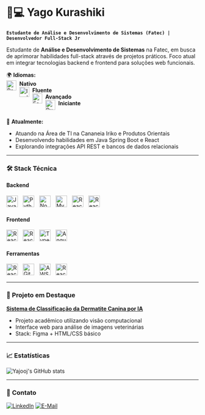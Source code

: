 # 👨💻 Yago Kurashiki

**`Estudante de Análise e Desenvolvimento de Sistemas (Fatec) | Desenvolvedor Full-Stack Jr`**  

 Estudante de **Análise e Desenvolvimento de Sistemas** na Fatec, em busca de aprimorar habilidades full-stack através de projetos práticos. Foco atual em integrar tecnologias backend e frontend para soluções web funcionais.

🌍 **Idiomas:**  
<img align="left" alt="Português" width="26px" style="padding-right:5px" src="https://flagcdn.com/w20/br.png"/> **Nativo**  
<img align="left" alt="Inglês" width="26px" style="padding-right:5px" src="https://flagcdn.com/w20/gb.png"/> **Fluente**  
<img align="left" alt="Espanhol" width="26px" style="padding-right:5px" src="https://flagcdn.com/w20/es.png"/> **Avançado**  
<img align="left" alt="Russo" width="26px" style="padding-right:5px" src="https://flagcdn.com/w20/ru.png"/> **Iniciante**  
<br/>

🔭 **Atualmente:**  
- Atuando na Área de TI na Cananeia Iriko e Produtos Orientais  
- Desenvolvendo habilidades em Java Spring Boot e React  
- Explorando integrações API REST e bancos de dados relacionais  

---

### 🛠️ Stack Técnica

#### **Backend**
<img align="left" alt="Java" width="30px" style="padding-right:10px;" src="https://cdn.jsdelivr.net/gh/devicons/devicon/icons/java/java-original.svg"/>
<img align="left" alt="Python" width="30px" style="padding-right:10px;" src="https://cdn.jsdelivr.net/gh/devicons/devicon/icons/python/python-original.svg"/>
<img align="left" alt="Node.js" width="30px" style="padding-right:10px;" src="https://cdn.jsdelivr.net/gh/devicons/devicon/icons/nodejs/nodejs-original.svg"/>
<img align="left" alt="MySQL" width="30px" style="padding-right:10px;" src="https://cdn.jsdelivr.net/gh/devicons/devicon/icons/mysql/mysql-original.svg"/>
<img align="left" alt="React" width="30px" style="padding-right:10px;" src="https://cdn.jsdelivr.net/gh/devicons/devicon@latest/icons/csharp/csharp-original.svg"/>
<img align="left" alt="React" width="30px" style="padding-right:10px;" src="https://cdn.jsdelivr.net/gh/devicons/devicon@latest/icons/c/c-original.svg" />

<br/><br/>

#### **Frontend**
<img align="left" alt="React" width="30px" style="padding-right:10px;" src="https://cdn.jsdelivr.net/gh/devicons/devicon@latest/icons/androidstudio/androidstudio-original.svg" />
<img align="left" alt="React" width="30px" style="padding-right:10px;" src="https://cdn.jsdelivr.net/gh/devicons/devicon/icons/react/react-original.svg"/>
<img align="left" alt="TypeScript" width="30px" style="padding-right:10px;" src="https://cdn.jsdelivr.net/gh/devicons/devicon/icons/typescript/typescript-plain.svg"/>
<img align="left" alt="Angular" width="30px" style="padding-right:10px;" src="https://cdn.jsdelivr.net/gh/devicons/devicon/icons/angularjs/angularjs-plain.svg"/>
<br/><br/>

#### **Ferramentas**
<img align="left" alt="React" width="30px" style="padding-right:10px;" src="https://cdn.jsdelivr.net/gh/devicons/devicon@latest/icons/figma/figma-original.svg" />
<img align="left" alt="Git" width="30px" style="padding-right:10px;" src="https://cdn.jsdelivr.net/gh/devicons/devicon/icons/git/git-original.svg"/>
<img align="left" alt="AWS" width="30px" style="padding-right:10px;" src="https://cdn.jsdelivr.net/gh/devicons/devicon@latest/icons/amazonwebservices/amazonwebservices-original-wordmark.svg"/>
<img align="left" alt="React" width="30px" style="padding-right:10px;" src="https://cdn.jsdelivr.net/gh/devicons/devicon@latest/icons/photoshop/photoshop-original.svg" />
<br/><br/>

---

### 📌 Projeto em Destaque

**[Sistema de Classificação da Dermatite Canina por IA](https://yajoojj.github.io/Rubik-Team/)**  
- Projeto acadêmico utilizando visão computacional  
- Interface web para análise de imagens veterinárias  
- Stack: Figma + HTML/CSS básico  

---

### 📈 Estatísticas

![Yajooj's GitHub stats](https://github-readme-stats.vercel.app/api?username=Yajoojj&show_icons=true&theme=dark&hide_border=true&count_private=true)

---

### 🤝 **Contato**

[![LinkedIn](https://img.shields.io/badge/LinkedIn-0077B5?style=for-the-badge&logo=linkedin&logoColor=white)](https://www.linkedin.com/in/yago-kurashiki-rios-bb772323b/)
[![E-Mail](https://img.shields.io/badge/Gmail-D14836?style=for-the-badge&logo=gmail&logoColor=white)](mailto:yago.rios@fatec.sp.gov.br)
